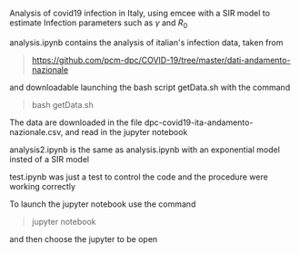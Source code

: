 Analysis of covid19 infection in Italy, using emcee with a SIR model to estimate Infection parameters such as $\gamma$ and $R_0$

analysis.ipynb contains the analysis of italian's infection data, taken from 

> https://github.com/pcm-dpc/COVID-19/tree/master/dati-andamento-nazionale

and downloadable launching the bash script getData.sh with the command 

> bash getData.sh

The data are downloaded in the file dpc-covid19-ita-andamento-nazionale.csv, and read in the jupyter notebook


analysis2.ipynb is the same as analysis.ipynb with an exponential model insted of a SIR model

test.ipynb was just a test to control the code and the procedure were working correctly

To launch the jupyter notebook use the command 

> jupyter notebook 

and then choose the jupyter to be open

